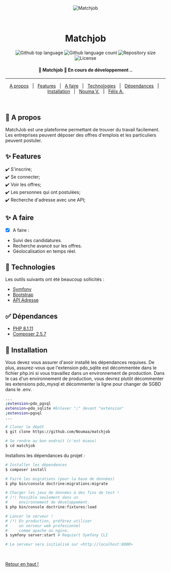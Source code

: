<div align="center" id="top"> 
  <img src="./.github/app.gif" alt="Matchjob" />

  &#xa0;

  <!-- <a href="https://matchjob.netlify.app">Demo</a> -->
</div>

<h1 align="center">Matchjob</h1>

<p align="center">
  <img alt="Github top language" src="https://img.shields.io/github/languages/top/Noumaa/matchjob?color=56BEB8">

  <img alt="Github language count" src="https://img.shields.io/github/languages/count/Noumaa/matchjob?color=56BEB8">

  <img alt="Repository size" src="https://img.shields.io/github/repo-size/Noumaa/matchjob?color=56BEB8">

  <img alt="License" src="https://img.shields.io/github/license/Noumaa/matchjob?color=56BEB8">

  <!-- <img alt="Github issues" src="https://img.shields.io/github/issues/Noumaa/matchjob?color=56BEB8" /> -->

  <!-- <img alt="Github forks" src="https://img.shields.io/github/forks/Noumaa/matchjob?color=56BEB8" /> -->

  <!-- <img alt="Github stars" src="https://img.shields.io/github/stars/Noumaa/matchjob?color=56BEB8" /> -->
</p>

<!-- Status -->

<h4 align="center"> 
	🚀 Matchjob 🚧 En cours de développement ..
</h4> 

<hr>

<p align="center">
  <a href="#dart-a-propos">A propos</a> &#xa0; | &#xa0; 
  <a href="#sparkles-features">Features</a> &#xa0; | &#xa0;
  <a href="#sparkles-a-faire">A faire</a> &#xa0; | &#xa0;
  <a href="#rocket-technologies">Technologies</a> &#xa0; | &#xa0;
  <a href="#white_check_mark-dépendances">Dépendances</a> &#xa0; | &#xa0;
  <a href="#checkered_flag-installation">Installation</a> &#xa0; | &#xa0;
  <a href="https://github.com/Noumaa" target="_blank">Nouma V.</a> &#xa0; | &#xa0;
  <a href="https://github.com/AFelix20100" target="_blank">Félix A.</a>
</p>

<br>

## :dart: A propos ##

MatchJob est une plateforme permettant de trouver du travail facilement. Les entreprises peuvent déposer des offres d'emplois et les particuliers peuvent postuler. 

## :sparkles: Features ##

:heavy_check_mark: S'inscrire;\
:heavy_check_mark: Se connecter;\
:heavy_check_mark: Voir les offres;\
:heavy_check_mark: Les personnes qui ont postulées;\
:heavy_check_mark: Recherche d'adresse avec une API;

## :sparkles: A faire ##

- [x] A faire :
- Suivi des candidatures.
- Recherche avancé sur les offres.
- Géolocalisation en temps réel.


## :rocket: Technologies ##

Les outils suivants ont été beaucoup sollicités :

- [Symfony](https://symfony.com/)
- [Bootstrap](https://getbootstrap.com/)
- [API Adresse](https://adresse.data.gouv.fr/api-doc/adresse)

## :white_check_mark: Dépendances ##

- [PHP 8.1.11](https://www.php.net/downloads.php)
- [Composer 2.5.7 ](https://getcomposer.org/Composer-Setup.exe)

## :checkered_flag: Installation ##

Vous devez vous assurer d'avoir installé les dépendances requises. De plus, assurez-vous que l'extension pdo_sqlite est décommentée dans le fichier php.ini si vous travaillez dans un environnement de production. Dans le cas d'un environnement de production, vous devrez plutôt décommenter les extensions pdo_mysql et décommenter la ligne pour changer de SGBD dans le .env.

```bash
...
;extension=pdo_pgsql
extension=pdo_sqlite #Enlever ";" devant "extension"
;extension=pgsql
...
```


```bash
# Cloner le dépôt
$ git clone https://github.com/Noumaa/matchjob

# Se rendre au bon endroit (c'est mieux)
$ cd matchjob
```
Installons les dépendances du projet :

```bash
# Installer les dépendences
$ composer install

# Faire les migrations (pour la base de données)
$ php bin/console doctrine:migrations:migrate

# Charger les jeux de données à des fins de test !
# /!\ Possible seulement dans un
#     environnement de développement.
$ php bin/console doctrine:fixtures:load

# Lancer le serveur !
# /!\ En production, préférez utiliser
#     un serveur web profesionnel
#     comme apache ou nginx.
$ symfony server:start # Requiert Symfony CLI

# Le serveur sera initialisé sur <http://localhost:8000>
```

<!-- ## :memo: Licence ##

This project is under license from MIT. For more details, see the [LICENSE](LICENSE.md) file.


Fait avec :heart: par <a href="https://github.com/Noumaa" target="_blank">Nouma</a> -->

&#xa0;

<a href="#top">Retour en haut !</a>

